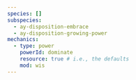 ```yaml
---
species: []
subspecies:
  - ay-disposition-embrace
  - ay-disposition-growing-power
mechanics:
  - type: power
    powerId: dominate
    resource: true # i.e., the defaults
    mod: wis
---
```

